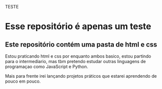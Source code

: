 <!DOCTYPE html>
<html>
<head
<title> TESTE </title>
</head>
<body>
<h1>Esse repositório é apenas um teste</h1>
 <h2> Este repositório contém uma pasta de html e css</h2>
<p>Estou praticando html e css por enquanto ambos basico, estou partindo para o intermediario, mas tbm pretendo estudar outras linguagens de programaçao como JavaScript e Python.</p>
<p>Mais para frente irei lançando projetos práticos que estarei aprendendo de pouco em pouco.</p>
